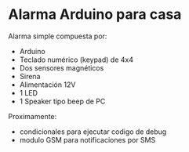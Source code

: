 # Alarma Arduino para casa

Alarma simple compuesta por:
- Arduino
- Teclado numérico (keypad) de 4x4
- Dos sensores magnéticos
- Sirena
- Alimentación 12V
- 1 LED
- 1 Speaker tipo beep de PC

Proximamente:
- condicionales para ejecutar codigo de debug
- modulo GSM para notificaciones por SMS
